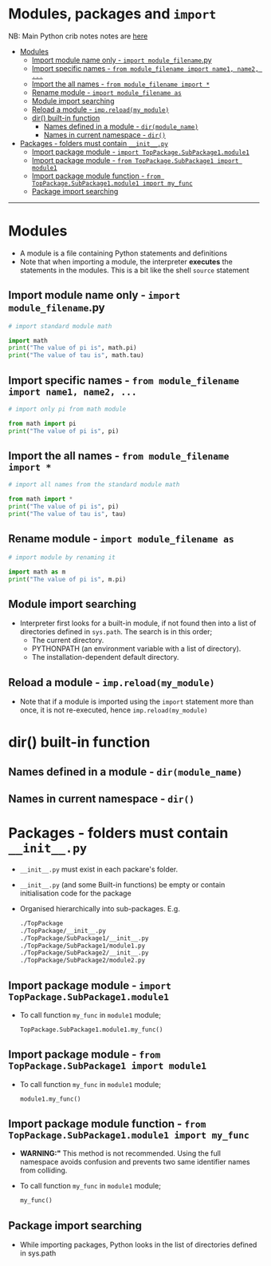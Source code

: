 # Modules, packages and `import` <!-- omit in toc -->

NB: Main Python crib notes notes are [here](./Python_crib_notes.md)

<!-- @import "[TOC]" {cmd="toc" depthFrom=1 depthTo=6 orderedList=false} -->

<!-- code_chunk_output -->
- [Modules](#modules)
  - [Import module name only - `import module_filename`.py](#import-module-name-only---import-modulefilenamepy)
  - [Import specific names - `from module_filename import name1, name2, ...`](#import-specific-names---from-modulefilename-import-name1-name2)
  - [Import the all names - `from module_filename import *`](#import-the-all-names---from-modulefilename-import)
  - [Rename module - `import module_filename as`](#rename-module---import-modulefilename-as)
  - [Module import searching](#module-import-searching)
  - [Reload a module - `imp.reload(my_module)`](#reload-a-module---impreloadmymodule)
  - [dir() built-in function](#dir-built-in-function)
    - [Names defined in a module - `dir(module_name)`](#names-defined-in-a-module---dirmodulename)
    - [Names in current namespace - `dir()`](#names-in-current-namespace---dir)
- [Packages - folders must contain `__init__.py`](#packages---folders-must-contain-initpy)
	- [Import package module - `import TopPackage.SubPackage1.module1`](#import-package-module---import-toppackagesubpackage1module1)
	- [Import package module - `from TopPackage.SubPackage1 import module1`](#import-package-module---from-toppackagesubpackage1-import-module1)
	- [Import package module function - `from TopPackage.SubPackage1.module1 import my_func`](#import-package-module-function---from-toppackagesubpackage1module1-import-myfunc)
	- [Package import searching](#package-import-searching)
<!-- /code_chunk_output -->

---

# Modules

- A module is a file containing Python statements and definitions
- Note that when importing a module, the interpreter **executes** the statements in the modules.  This is a bit like the shell `source` statement

## Import module name only - `import module_filename`.py

```python
# import standard module math

import math
print("The value of pi is", math.pi)
print("The value of tau is", math.tau)

```

## Import specific names - `from module_filename import name1, name2, ...`

```python
# import only pi from math module

from math import pi
print("The value of pi is", pi)
```

## Import the all names - `from module_filename import *`

```python
# import all names from the standard module math

from math import *
print("The value of pi is", pi)
print("The value of tau is", tau)
```

## Rename module - `import module_filename as`

```python
# import module by renaming it

import math as m
print("The value of pi is", m.pi)
```

## Module import searching

- Interpreter first looks for a built-in module, if not found then into a list of directories defined in `sys.path`. The search is in this order;
  - The current directory.
  - PYTHONPATH (an environment variable with a list of directory).
  - The installation-dependent default directory.

## Reload a module - `imp.reload(my_module)`

- Note that if a module is imported using the `import` statement more than once, it is not re-executed, hence `imp.reload(my_module)`

# dir() built-in function

## Names defined in a module - `dir(module_name)`

## Names in current namespace - `dir()`

# Packages - folders must contain `__init__.py`

- `__init__.py` must exist in each packare's folder.
- `__init__.py` (and some Built-in functions) be empty or contain initialisation code for the package
- Organised hierarchically into sub-packages. E.g.

  ```bash
  ./TopPackage
  ./TopPackage/__init__.py  
  ./TopPackage/SubPackage1/__init__.py
  ./TopPackage/SubPackage1/module1.py
  ./TopPackage/SubPackage2/__init__.py
  ./TopPackage/SubPackage2/module2.py
  ```

## Import package module - `import TopPackage.SubPackage1.module1`

- To call function `my_func` in `module1` module;

  ```python
  TopPackage.SubPackage1.module1.my_func()
  ```

## Import package module - `from TopPackage.SubPackage1 import module1`

- To call function `my_func` in `module1` module;

  ```python
  module1.my_func()
  ```

## Import package module function - `from TopPackage.SubPackage1.module1 import my_func`

- **WARNING:"** This method is not recommended. Using the full namespace avoids confusion and prevents two same identifier names from colliding.
- To call function `my_func` in `module1` module;

  ```python
  my_func()
  ```

## Package import searching

- While importing packages, Python looks in the list of directories defined in sys.path